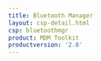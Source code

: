 ```yaml
---
title: Bluetooth Manager
layout: csp-detail.html
csp: bluetoothmgr
product: MDM Toolkit
productversion: '2.0'
---
```




